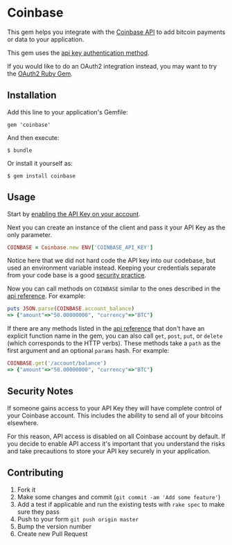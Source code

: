 # Coinbase

This gem helps you integrate with the [Coinbase API](https://coinbase.com/docs/api/overview) to add bitcoin payments or data to your application.

This gem uses the [api key authentication method](https://coinbase.com/docs/api/overview).

If you would like to do an OAuth2 integration instead, you may want to try the [OAuth2 Ruby Gem](https://github.com/intridea/oauth2).

## Installation

Add this line to your application's Gemfile:

    gem 'coinbase'

And then execute:

    $ bundle

Or install it yourself as:

    $ gem install coinbase

## Usage

Start by [enabling the API Key on your account](http://localhost:3000/account/integrations).

Next you can create an instance of the client and pass it your API Key as the only parameter.

```ruby
COINBASE = Coinbase.new ENV['COINBASE_API_KEY']
```

Notice here that we did not hard code the API key into our codebase, but used an environment variable instead.  Keeping your credentials separate from your code base is a good [security practice](https://coinbase.com/docs/api/overview#security).

Now you can call methods on `COINBASE` similar to the ones described in the [api reference](https://coinbase.com/api/doc).  For example:

```ruby
puts JSON.parse(COINBASE.account_balance)
=> {"amount"=>"50.00000000", "currency"=>"BTC"}
```

If there are any methods listed in the [api reference](https://coinbase.com/api/doc) that don't have an explicit function name in the gem, you can also call `get`, `post`, `put`, or `delete` (which corresponds to the HTTP verbs).  These methods take a `path` as the first argument and an optional `params` hash.  For example:

```ruby
COINBASE.get('/account/balance')
=> {"amount"=>"50.00000000", "currency"=>"BTC"}
```

## Security Notes

If someone gains access to your API Key they will have complete control of your Coinbase account.  This includes the abillity to send all of your bitcoins elsewhere.

For this reason, API access is disabled on all Coinbase account by default.  If you decide to enable API access it's important that you understand the risks and take precautions to store your API key securely in your application.

## Contributing

1. Fork it
2. Make some changes and commit (`git commit -am 'Add some feature'`)
4. Add a test if applicable and run the existing tests with `rake spec` to make sure they pass
6. Push to your form `git push origin master`
7. Bump the version number
8. Create new Pull Request
